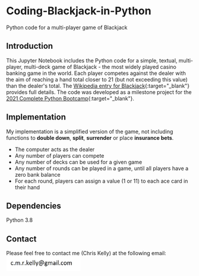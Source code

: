 # Coding-Blackjack-in-Python
Python code for a multi-player game of Blackjack

## Introduction
This Jupyter Notebook includes the Python code for a simple, textual, multi-player, multi-deck game of Blackjack - the most widely played casino banking game in the world. Each player competes against the dealer with the aim of reaching a hand total closer to 21 (but not exceeding this value) than the dealer's total. The [Wikipedia entry for Blackjack](https://en.wikipedia.org/wiki/Blackjack){:target="_blank"} provides full details. The code was developed as a milestone project for the [2021 Complete Python Bootcamp](https://www.udemy.com/course/complete-python-bootcamp/){:target="_blank"}.

## Implementation
My implementation is a simplified version of the game, not including functions to **double down**, **split**, **surrender** or place **insurance bets**.
- The computer acts as the dealer
- Any number of players can compete
- Any number of decks can be used for a given game
- Any number of rounds can be played in a game, until all players have a zero bank balance
- For each round, players can assign a value (1 or 11) to each ace card in their hand

## Dependencies
Python 3.8

## Contact
Please feel free to contact me (Chris Kelly) at the following email:<br/>
<img src="https://github.com/Afrisnake/Coding-Blackjack-in-Python/blob/main/cmrkelly_gmail_address.jpg" alt="email" width="200" height="40" />
